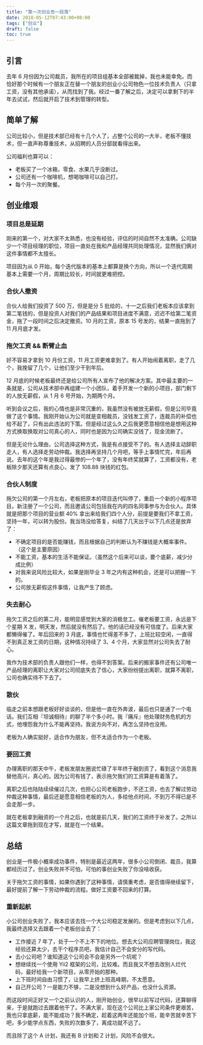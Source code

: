 ```yaml
---
title: "第一次创业告一段落"
date: 2018-05-12T07:43:00+08:00
tags: ["创业"] 
draft: false
toc: true
---
```



## 引言

去年 6 月份因为公司裁员，我所在的项目组基本全部被裁掉，我也未能幸免。而恰好那个时候有一个朋友正在替一个朋友的创业小公司物色一位技术负责人（只拿工资，没有其他承诺），从而找到了我。经过一番了解之后，决定可以拿剩下的半年去试试，然后就开启了技术到管理的转型。

<!--more-->

## 简单了解

公司比较小，但是技术部已经有十几个人了，占整个公司的一大半，老板不懂技术，但一直声称尊重技术，从招聘的人员分部就看得出来。

公司福利也算可以：

- 老板买了一个冰箱，零食、水果几乎没断过。
- 公司还有一个咖啡机，想喝咖啡可以自己打。
- 每个月一次的聚餐。

## 创业维艰

### 项目总是延期

刚来的第一个，对大家不太熟悉，也没有经验，评估的时间自然不太准确。公司缺少一个项目经理的职位，项目一直处在我和产品经理共同处理情况，显然我们俩对这件事情都不太擅长。

项目因为从 0 开始，每个迭代版本的基本上都算是换个方向，所以一个迭代周期基本上需要一个月，周期比较长，时间就更难把控。

### 合伙人撤资

合伙人给我们投资了 500 万，但是是分 5 批给的，十一之后我们老板本应该拿到第二笔钱的，但是投资人对我们的产品结果和项目进度不满意，迟迟不给第二笔资金，拖了一段时间之后决定撤资。10 月的工资，原本 15 号发的，结果一直拖到了 11 月月底才发。

### 拖欠工资 && 断臂止血

好不容易才拿到 10 月份工资，11 月工资更难拿到了。有人开始闹着离职，走了几个，我挽留了几个，让他们至少干到年后。

12 月底的时候老板最终还是给公司所有人宣布了他的解决方案。其中最主要的一条就是，公司从技术部中再组建一个小团队，着手开发一个新的小项目，部门剩下的人放无薪假，从 1 月 6 号开始，为期两个月。

听到会议之后，我的心情也是非常沉重的，我虽然没有被放无薪假，但是公司毕竟做了这个事情。我刚开始认为公司就是变相裁员，没钱发工资了，连裁员的补偿也给不起了，只有出此违法的下策。但是经过这么久之后我更愿意相信他是想用这种方式换取换取对公司真心的人，同时也是因为公司确实没钱了，现金流断了。

但是无论什么理由，公司选择这种方式，我是有点接受不了的。有人选择主动辞职走人，有人选择走劳动仲裁。我选择再坚持几个月吧，等手上事情忙完，年后再说。去年的这个年是我过得最惨的一个年了，没有年终奖就算了，工资都没有，老板除夕那天还算有点良心，发了 108.88 块钱的红包。

### 合伙人制度

拖欠公司的第一个月左右，老板把原本的项目迭代叫停了，重启一个新的小程序项目。新注册了一个公司，而且邀请公司包括我在内的四名同事参与为合伙人。具体就是把那个项目的营业额 40% 拿出来给我们四个人分，前提是要我们不拿工资，坚持一年，可以转为股份。我当场没给答复，纠结了几天出于以下几点还是放弃了：

- 不确定项目的是否能赚钱，而且根据自己的判断认为不赚钱是大概率事件。（这个是主要原因）
- 不能工资，基本的生活不能保证。（虽然这个后来可以谈，要个底薪，减少分成比例）
- 对我来说风险比较大，如果是刚毕业 3 年之内有这种机会，还是可以把握一下的。
- 公司放无薪假这件事情，让我产生了顾虑。

### 失去耐心

拖欠工资之后的第二月，能明显感觉到大家的消极怠工。催老板要工资，永远是下个星期 X 发，明天发，然后就没有然后了。他的话已经没有可信度了。后来大家都懒得催了。年后回来的 3 月底，事情也忙得差不多了，上班比较空闲，一直得不到真正发工资的日期，这种情况持续了 3、4 个月，大家显然对公司失去了耐心。

我作为技术部的负责人跟他们一样，也得不到答案。后来的搬家事件还有公司唯一产品经理的离职让大家对公司彻底失去了信心，大家纷纷提出离职，就算不离职，公司也确实待不下去了。

### 散伙

临走之前本想跟老板好好谈谈的，但是他一直在外奔波，最后也只是通了一个电话。我们互相『坦诚相待』的聊了半个多小时。我『痛斥』他处理财务危机的方式，他埋怨我为什么不能再坚持。我说方向不对，再怎么坚持也没用。

老板为人确实挺好，适合作为朋友，但不太适合作为一个老板。

### 要回工资

办理离职的那天中午，老板发朋友圈说忙碌了半年终于融到资了，看到这个消息我替他高兴，真心的。因为公司有钱了，表示拖欠我们的工资算是有着落了。

离职之后也陆陆续续催过几次，也担心公司老板跑步，不还工资，也去了解过劳动仲裁这种事情，最后还是愿意相信老板的为人，多给他点时间，不到万不得已是不会走那一步。

就在老板拿到融资的一个月之后，也就是前几天，我们的工资终于补发了。之所以这篇文章拖到现在才写，就是在一个结果。

## 总结

创业是一件极小概率成功事件，特别是最近这两年，很多小公司倒闭、裁员，我算都经历过了。创业失败并不可怕，可怕的事创业失败了你没啥收获。

关于拖欠工资的事情，如果你遇到了这种事情，请慎重考虑，是否值得继续留下，最好提前了解一下劳动仲裁的流程。做好工资要不回来的打算。

### 重新起航

小公司创业失败了，我本应该去找一个大公司稳定发展的。但是考虑到以下几点，我最终选择又去跟着一个老板创业去了：

- 工作接近 7 年了，处于一个不上不下的地位。想去大公司应聘管理岗位，我这经验还算太少，去干个程序员吧，我估计自己不会安分的写代码。
- 去小公司吧？谁知道这个公司会不会是另外一个坑呢？
- 想继续找一个使用 Yii2 框架的公司，比较难。而且我又不想去改别人烂代码，最好给我一个新项目，从零开始的那种。
- 上下班时间自由习惯了，让我早上挤上班高峰期，不太愿意。
- 自己开公司？一是能力不够，二是没想到什么好产品，也没什么资源。

而这段时间正好又一个之前认识的人，刚开始创业，很早以前写过代码，还算聊得来，于是就跑过去跟着他干了。不满大家，现在这个公司比上家公司条件更艰苦，我也只拿底薪，能不能成功？我不确定，趁着这两年还能加个班，能辛苦就辛苦下吧，多少能学点东西，失败的次数多了，离成功就不远了。

而且除了这个 A 计划，我还有 B 计划和 Z 计划，风险不会很大。